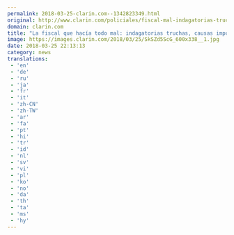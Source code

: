 ```yaml
---
permalink: 2018-03-25-clarin.com--1342823349.html
original: http://www.clarin.com/policiales/fiscal-mal-indagatorias-truchas-causas-impunes-delincuentes-libres_0_r1s0X9Bcz.html
domain: clarin.com
title: "La fiscal que hacía todo mal: indagatorias truchas, causas impunes y delincuentes libres"
image: https://images.clarin.com/2018/03/25/SkSZd5ScG_600x338__1.jpg
date: 2018-03-25 22:13:13
category: news
translations: 
 - 'en'
 - 'de'
 - 'ru'
 - 'ja'
 - 'fr'
 - 'it'
 - 'zh-CN'
 - 'zh-TW'
 - 'ar'
 - 'fa'
 - 'pt'
 - 'hi'
 - 'tr'
 - 'id'
 - 'nl'
 - 'sv'
 - 'vi'
 - 'pl'
 - 'ko'
 - 'no'
 - 'da'
 - 'th'
 - 'ta'
 - 'ms'
 - 'hy'
---
```



